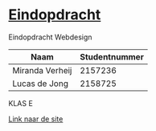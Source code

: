 # [Eindopdracht](https://somfic.github.io/Eindopdracht/)

Eindopdracht Webdesign

| Naam | Studentnummer |
| --- | ---
| Miranda Verheij | 2157236 |
| Lucas de Jong | 2158725 |

KLAS E

[Link naar de site](https://somfic.github.io/Eindopdracht/)
